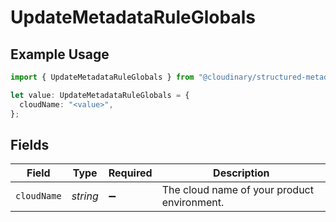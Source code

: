 # UpdateMetadataRuleGlobals

## Example Usage

```typescript
import { UpdateMetadataRuleGlobals } from "@cloudinary/structured-metadata/models/operations";

let value: UpdateMetadataRuleGlobals = {
  cloudName: "<value>",
};
```

## Fields

| Field                                       | Type                                        | Required                                    | Description                                 |
| ------------------------------------------- | ------------------------------------------- | ------------------------------------------- | ------------------------------------------- |
| `cloudName`                                 | *string*                                    | :heavy_minus_sign:                          | The cloud name of your product environment. |